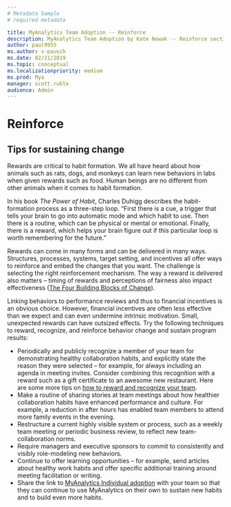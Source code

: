 ```yaml
---
# Metadata Sample
# required metadata

title: MyAnalytics Team Adoption -- Reinforce
description: MyAnalytics Team Adoption by Kate Nowak -- Reinforce section
author: paul9955
ms.author: v-pausch
ms.date: 02/21/2019
ms.topic: conceptual
ms.localizationpriority: medium 
ms.prod: Mya
manager: scott.ruble
audience: Admin
---
```


# Reinforce

## Tips for sustaining change

Rewards are critical to habit formation. We all have heard about how animals such as rats, dogs, and monkeys can learn new behaviors in labs when given rewards such as food. Human beings are no different from other animals when it comes to habit formation.

In his book _The Power of Habit_, Charles Duhigg describes the habit-formation process as a three-step loop. “First there is a cue, a trigger that tells your brain to go into automatic mode and which habit to use. Then there is a routine, which can be physical or mental or emotional. Finally, there is a reward, which helps your brain figure out if this particular loop is worth remembering for the future.”

Rewards can come in many forms and can be delivered in many ways. Structures, processes, systems, target setting, and incentives all offer ways to reinforce and embed the changes that you want. The challenge is selecting the right reinforcement mechanism. The way a reward is delivered also matters – timing of rewards and perceptions of fairness also impact effectiveness
 ([The Four Building Blocks of Change](https://www.mckinsey.com/business-functions/organization/our-insights/the-four-building-blocks--of-change)).

Linking behaviors to performance reviews and thus to financial incentives is an obvious choice. However, financial incentives are often less effective than we expect and can even undermine intrinsic motivation. Small, unexpected rewards can have outsized effects. Try the following techniques to reward, recognize, and reinforce behavior change and sustain program results:

* Periodically and publicly recognize a member of your team for demonstrating healthy collaboration habits, and explicitly state the reason they were selected – for example, for always including an agenda in meeting invites. Consider combining this recognition with a reward such as a gift certificate to an awesome new restaurant. Here are some more tips on [how to reward and recognize your team](https://uniquelyhr.com/blog/rewards-and-recognition-how-to-show-appreciation-to-your-team/).
* Make a routine of sharing stories at team meetings about how healthier collaboration habits have enhanced performance and culture. For example, a reduction in after hours has enabled team members to attend more family events in the evening.
* Restructure a current highly visible system or process, such as a weekly team meeting or periodic business review, to reflect new team-collaboration norms. 
* Require managers and executive sponsors to commit to consistently and visibly role-modeling new behaviors.
* Continue to offer learning opportunities – for example, send articles about healthy work habits and offer specific additional training around meeting facilitation or writing.
* Share the link to [MyAnalytics Individual adoption](Indiv-adopt-get-started.md) with your team so that they can continue to use MyAnalytics on their own to sustain new habits and to build even more habits.
